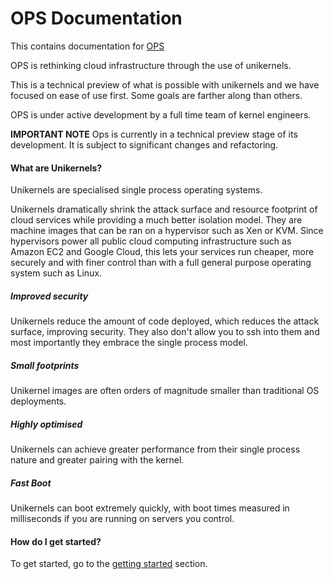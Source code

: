 # OPS Documentation
This contains documentation for [OPS](https://github.com/nanovms/ops)

OPS is rethinking cloud infrastructure through the use of unikernels.

This is a technical preview of what is possible with unikernels and we
have focused on ease of use first. Some goals are farther along than
others.

OPS is under active development by a full time team of kernel engineers.

**IMPORTANT NOTE** Ops is currently in a technical preview stage of its
development. It is subject to significant changes and refactoring.

#### What are Unikernels?

Unikernels are specialised single process operating systems.

Unikernels dramatically shrink the attack surface and resource footprint of cloud services while providing a much better isolation model.
They are machine images that can be ran on a hypervisor such as Xen or
KVM. Since hypervisors power all public cloud computing infrastructure such as Amazon EC2 and Google Cloud, this lets your services run cheaper, more securely and with finer control than with a full general purpose operating system such as Linux.

##### Improved security
Unikernels reduce the amount of code deployed, which reduces the attack surface, improving security. They also don't allow you to ssh into them and most importantly they embrace the single process model.

##### Small footprints
Unikernel images are often orders of magnitude smaller than traditional OS deployments.

##### Highly optimised
Unikernels can achieve greater performance from their single process
nature and greater pairing with the kernel.

##### Fast Boot
Unikernels can boot extremely quickly, with boot times measured in milliseconds if you are running on servers you control.

#### How do I get started?
To get started, go to the [getting started](getting_started.md) section.
